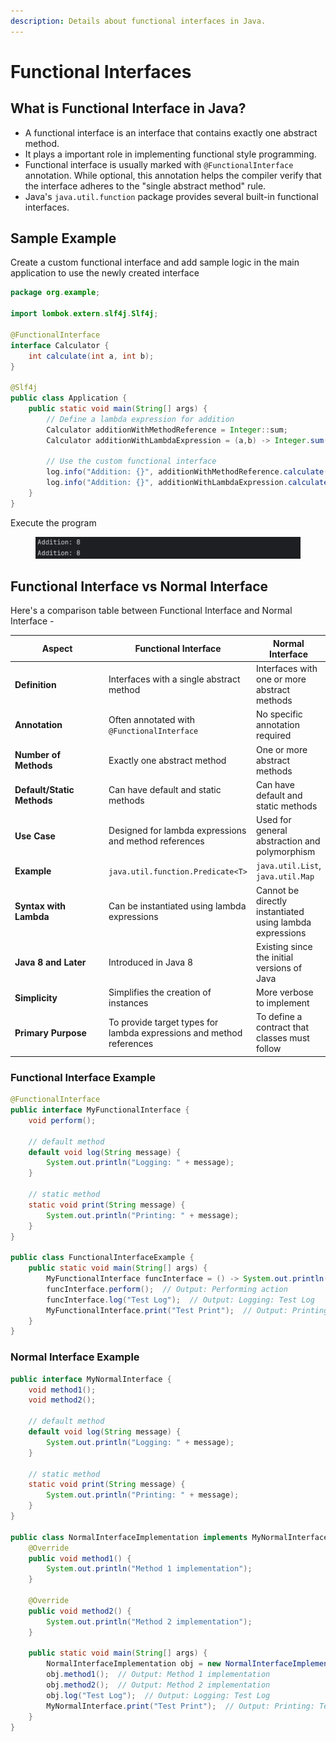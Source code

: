 ```yaml
---
description: Details about functional interfaces in Java.
---
```


# Functional Interfaces

## **What is Functional Interface in Java?**

* A functional interface is an interface that contains exactly one abstract method.
* It plays a important role in implementing functional style programming.
* Functional interface is usually marked with `@FunctionalInterface` annotation. While optional, this annotation helps the compiler verify that the interface adheres to the "single abstract method" rule.
* Java's `java.util.function` package provides several built-in functional interfaces.

## **Sample Example**

Create a custom functional interface and add sample logic in the main application to use the newly created interface

```java
package org.example;

import lombok.extern.slf4j.Slf4j;

@FunctionalInterface
interface Calculator {
    int calculate(int a, int b);
}

@Slf4j
public class Application {
    public static void main(String[] args) {
        // Define a lambda expression for addition
        Calculator additionWithMethodReference = Integer::sum;
        Calculator additionWithLambdaExpression = (a,b) -> Integer.sum(a,b);

        // Use the custom functional interface
        log.info("Addition: {}", additionWithMethodReference.calculate(5, 3));
        log.info("Addition: {}", additionWithLambdaExpression.calculate(5, 3));
    }
}
```

Execute the program

<figure><img src="../../../.gitbook/assets/image (2) (1) (1) (1) (1) (1).png" alt="" width="563"><figcaption></figcaption></figure>

## Functional Interface vs Normal Interface

Here's a comparison table between Functional Interface and Normal Interface -

<table data-full-width="true"><thead><tr><th width="216">Aspect</th><th>Functional Interface</th><th>Normal Interface</th></tr></thead><tbody><tr><td><strong>Definition</strong></td><td>Interfaces with a single abstract method</td><td>Interfaces with one or more abstract methods</td></tr><tr><td><strong>Annotation</strong></td><td>Often annotated with <code>@FunctionalInterface</code></td><td>No specific annotation required</td></tr><tr><td><strong>Number of Methods</strong></td><td>Exactly one abstract method</td><td>One or more abstract methods</td></tr><tr><td><strong>Default/Static Methods</strong></td><td>Can have default and static methods</td><td>Can have default and static methods</td></tr><tr><td><strong>Use Case</strong></td><td>Designed for lambda expressions and method references</td><td>Used for general abstraction and polymorphism</td></tr><tr><td><strong>Example</strong></td><td><code>java.util.function.Predicate&#x3C;T></code></td><td><code>java.util.List</code>, <code>java.util.Map</code></td></tr><tr><td><strong>Syntax with Lambda</strong></td><td>Can be instantiated using lambda expressions</td><td>Cannot be directly instantiated using lambda expressions</td></tr><tr><td><strong>Java 8 and Later</strong></td><td>Introduced in Java 8</td><td>Existing since the initial versions of Java</td></tr><tr><td><strong>Simplicity</strong></td><td>Simplifies the creation of instances</td><td>More verbose to implement</td></tr><tr><td><strong>Primary Purpose</strong></td><td>To provide target types for lambda expressions and method references</td><td>To define a contract that classes must follow</td></tr></tbody></table>



### Functional Interface Example

```java
@FunctionalInterface
public interface MyFunctionalInterface {
    void perform();

    // default method
    default void log(String message) {
        System.out.println("Logging: " + message);
    }

    // static method
    static void print(String message) {
        System.out.println("Printing: " + message);
    }
}

public class FunctionalInterfaceExample {
    public static void main(String[] args) {
        MyFunctionalInterface funcInterface = () -> System.out.println("Performing action");
        funcInterface.perform();  // Output: Performing action
        funcInterface.log("Test Log");  // Output: Logging: Test Log
        MyFunctionalInterface.print("Test Print");  // Output: Printing: Test Print
    }
}
```

### Normal Interface Example

```java
public interface MyNormalInterface {
    void method1();
    void method2();

    // default method
    default void log(String message) {
        System.out.println("Logging: " + message);
    }

    // static method
    static void print(String message) {
        System.out.println("Printing: " + message);
    }
}

public class NormalInterfaceImplementation implements MyNormalInterface {
    @Override
    public void method1() {
        System.out.println("Method 1 implementation");
    }

    @Override
    public void method2() {
        System.out.println("Method 2 implementation");
    }

    public static void main(String[] args) {
        NormalInterfaceImplementation obj = new NormalInterfaceImplementation();
        obj.method1();  // Output: Method 1 implementation
        obj.method2();  // Output: Method 2 implementation
        obj.log("Test Log");  // Output: Logging: Test Log
        MyNormalInterface.print("Test Print");  // Output: Printing: Test Print
    }
}
```
